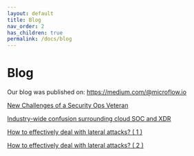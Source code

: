 ```yaml
---  
layout: default  
title: Blog  
nav_order: 2  
has_children: true    
permalink: /docs/blog  
---  
```


# Blog  

Our blog was published on: https://medium.com/@microflow.io

[New Challenges of a Security Ops Veteran](https://medium.com/@microflow.io/new-challenges-of-a-security-ops-veteran-77191e941927)

[Industry-wide confusion surrounding cloud SOC and XDR](https://medium.com/@microflow.io/industry-wide-confusion-surrounding-cloud-soc-and-xdr-3eda804295f7)

[How to effectively deal with lateral attacks? ( 1 )](https://medium.com/@microflow.io/how-to-effectively-detect-lateral-movement-attacks-1-d57c662704c5)

[How to effectively deal with lateral attacks? ( 2 )](https://medium.com/@microflow.io/how-to-effectively-deal-with-lateral-attacks-2-7c42dd69da3b)
